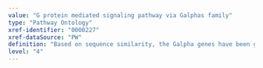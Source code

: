 ```yaml
---
value: "G protein mediated signaling pathway via Galphas family"
type: "Pathway Ontology"
xref-identifier: "0000227"
xref-dataSource: "PW"
definition: "Based on sequence similarity, the Galpha genes have been grouped into four classes. Exchange of GDP to GTP promoted through binding to receptors dissociates the heterotrimeric Galpa/beta/gamma complex. GTP-bound Galpha can then interact with downstream effectors. Lipid modification of Galpha regulates membrane localization and interactions with specific effectors."
level: "4"
---
```

